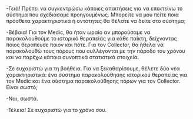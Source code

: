 -Γειά! Πρέπει να συγκεντρώσω κάποιες απαιτήσεις για να επεκτείνω το σύστημα που σχεδιάσαμε προηγουμένως. Μπορείτε να μου πείτε ποια πρόσθετα χαρακτηριστικά ή οντότητες θα θέλατε να δείτε στο σύστημα;

-Βέβαια! Για τον Medic, θα ήταν ωραίο αν μπορούσαμε να παρακολουθούμε το ιστορικό θεραπείας για κάθε παίκτη, δείχνοντας ποιος θεράπευσε ποιον και πότε. Για τον Collector, θα ήθελα να παρακολουθώ τους πόρους που συλλέγονται με την πάροδο του χρόνου και να παρέχω κάποια συνοπτικά στατιστικά στοιχεία.

-Σε ευχαριστώ για τη βοήθεια. Για να ξεκαθαρίσουμε, θέλετε δύο νέα χαρακτηριστικά: ένα σύστημα παρακολούθησης ιστορικού θεραπείας για τον Medic και ένα σύστημα παρακολούθησης πόρων για τον Collector. Είναι σωστό;

-Ναι, σωστά.

-Τέλεια! Σε ευχαριστώ για το χρόνο σου.